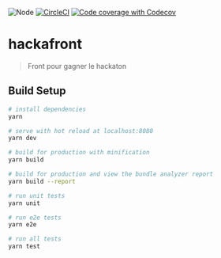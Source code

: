 ![Node](https://img.shields.io/badge/node-9.11.1-brightgreen.svg)
[![CircleCI](https://img.shields.io/circleci/project/github/socialement-competents/hackafront.svg)](https://circleci.com/gh/socialement-competents/hackafront)
[![Code coverage with Codecov](https://img.shields.io/codecov/c/github/socialement-competents/hackafront.svg)](https://codecov.io/gh/socialement-competents/hackafront)

# hackafront

> Front pour gagner le hackaton

## Build Setup

``` bash
# install dependencies
yarn

# serve with hot reload at localhost:8080
yarn dev

# build for production with minification
yarn build

# build for production and view the bundle analyzer report
yarn build --report

# run unit tests
yarn unit

# run e2e tests
yarn e2e

# run all tests
yarn test
```
